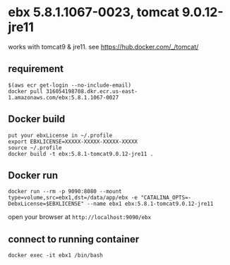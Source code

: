 # ebx 5.8.1.1067-0023, tomcat 9.0.12-jre11

works with tomcat9 & jre11. see https://hub.docker.com/_/tomcat/

## requirement

```
$(aws ecr get-login --no-include-email)
docker pull 316054198708.dkr.ecr.us-east-1.amazonaws.com/ebx:5.8.1.1067-0027
```

## Docker build

```
put your ebxLicense in ~/.profile
export EBXLICENSE=XXXXX-XXXXX-XXXXX-XXXXX
source ~/.profile
docker build -t ebx:5.8.1-tomcat9.0.12-jre11 .
```

## Docker run

```
docker run --rm -p 9090:8080 --mount type=volume,src=ebx1,dst=/data/app/ebx -e "CATALINA_OPTS=-DebxLicense=$EBXLICENSE" --name ebx1 ebx:5.8.1-tomcat9.0.12-jre11
```

open your browser at ```http://localhost:9090/ebx```

## connect to running container

```
docker exec -it ebx1 /bin/bash
```
